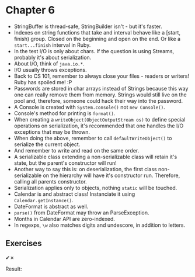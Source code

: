 Chapter 6
=========

* StringBuffer is thread-safe, StringBuilder isn't - but it's faster.
* Indexes on string functions that take and interval behave like a [start, finish) group. Closed on the beginning and open on the end. Or like a `start...finish` interval in Ruby.
* In the test I/O is only about chars. If the question is using Streams, probably it's about serialization.
* About I/O, think of `java.io.*`.
* I/O usually throws exceptions.
* Back to CS 101, remember to always close your files - readers or writers! Ruby has spoiled me! :P
* Passwords are stored in char arrays instead of Strings because this way one can really remove them from memory. Strings would still live on the pool and, therefore, someone could hack their way into the password.
* A Console is created with `System.console()` not `new Console()`.
* Console's method for printing is `format()`.
* When creating a `writeObject(ObjectOutputStream os)` to define special operations on serialization, it's recommended that one handles the I/O exceptions that may be thrown.
* When doing the above, remember to call `defaultWriteObject()` to serialize the current object.
* And remember to write and read on the same order.
* A serializable class extending a non-serializable class will retain it's state, but the parent's constructor will run!
* Another way to say this is: on deserialization, the first class non-serializable on the hierarchy will have it's constructor run. Therefore, calling all parents constructor.
* Serialization applies only to objects, nothing `static` will be touched.
* Calendar is and abstract class! Instanciate it using `Calendar.getInstance()`.
* DateFormat is abstract as well.
* `parse()` from DateFormat may throw an ParseException.
* Months in Calendar API are zero-indexed.
* In regexps, `\w` also matches digits and undescore, in addition to letters.

Exercises
---------
✔✗

Result: 
